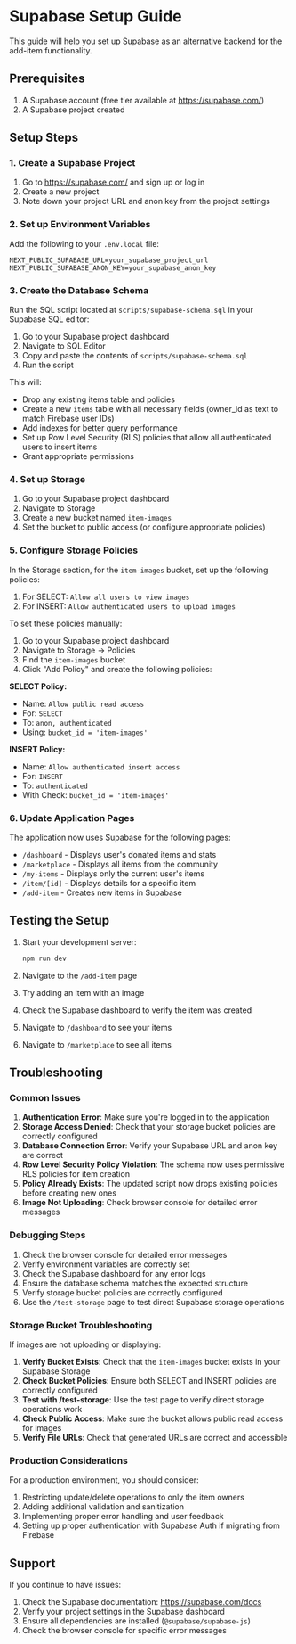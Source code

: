 # Supabase Setup Guide

This guide will help you set up Supabase as an alternative backend for the add-item functionality.

## Prerequisites

1. A Supabase account (free tier available at https://supabase.com/)
2. A Supabase project created

## Setup Steps

### 1. Create a Supabase Project

1. Go to https://supabase.com/ and sign up or log in
2. Create a new project
3. Note down your project URL and anon key from the project settings

### 2. Set up Environment Variables

Add the following to your `.env.local` file:

```env
NEXT_PUBLIC_SUPABASE_URL=your_supabase_project_url
NEXT_PUBLIC_SUPABASE_ANON_KEY=your_supabase_anon_key
```

### 3. Create the Database Schema

Run the SQL script located at `scripts/supabase-schema.sql` in your Supabase SQL editor:

1. Go to your Supabase project dashboard
2. Navigate to SQL Editor
3. Copy and paste the contents of `scripts/supabase-schema.sql`
4. Run the script

This will:

- Drop any existing items table and policies
- Create a new `items` table with all necessary fields (owner_id as text to match Firebase user IDs)
- Add indexes for better query performance
- Set up Row Level Security (RLS) policies that allow all authenticated users to insert items
- Grant appropriate permissions

### 4. Set up Storage

1. Go to your Supabase project dashboard
2. Navigate to Storage
3. Create a new bucket named `item-images`
4. Set the bucket to public access (or configure appropriate policies)

### 5. Configure Storage Policies

In the Storage section, for the `item-images` bucket, set up the following policies:

1. For SELECT: `Allow all users to view images`
2. For INSERT: `Allow authenticated users to upload images`

To set these policies manually:

1. Go to your Supabase project dashboard
2. Navigate to Storage → Policies
3. Find the `item-images` bucket
4. Click "Add Policy" and create the following policies:

**SELECT Policy:**

- Name: `Allow public read access`
- For: `SELECT`
- To: `anon, authenticated`
- Using: `bucket_id = 'item-images'`

**INSERT Policy:**

- Name: `Allow authenticated insert access`
- For: `INSERT`
- To: `authenticated`
- With Check: `bucket_id = 'item-images'`

### 6. Update Application Pages

The application now uses Supabase for the following pages:

- `/dashboard` - Displays user's donated items and stats
- `/marketplace` - Displays all items from the community
- `/my-items` - Displays only the current user's items
- `/item/[id]` - Displays details for a specific item
- `/add-item` - Creates new items in Supabase

## Testing the Setup

1. Start your development server:

   ```bash
   npm run dev
   ```

2. Navigate to the `/add-item` page
3. Try adding an item with an image
4. Check the Supabase dashboard to verify the item was created
5. Navigate to `/dashboard` to see your items
6. Navigate to `/marketplace` to see all items

## Troubleshooting

### Common Issues

1. **Authentication Error**: Make sure you're logged in to the application
2. **Storage Access Denied**: Check that your storage bucket policies are correctly configured
3. **Database Connection Error**: Verify your Supabase URL and anon key are correct
4. **Row Level Security Policy Violation**: The schema now uses permissive RLS policies for item creation
5. **Policy Already Exists**: The updated script now drops existing policies before creating new ones
6. **Image Not Uploading**: Check browser console for detailed error messages

### Debugging Steps

1. Check the browser console for detailed error messages
2. Verify environment variables are correctly set
3. Check the Supabase dashboard for any error logs
4. Ensure the database schema matches the expected structure
5. Verify storage bucket policies are correctly configured
6. Use the `/test-storage` page to test direct Supabase storage operations

### Storage Bucket Troubleshooting

If images are not uploading or displaying:

1. **Verify Bucket Exists**: Check that the `item-images` bucket exists in your Supabase Storage
2. **Check Bucket Policies**: Ensure both SELECT and INSERT policies are correctly configured
3. **Test with /test-storage**: Use the test page to verify direct storage operations work
4. **Check Public Access**: Make sure the bucket allows public read access for images
5. **Verify File URLs**: Check that generated URLs are correct and accessible

### Production Considerations

For a production environment, you should consider:

1. Restricting update/delete operations to only the item owners
2. Adding additional validation and sanitization
3. Implementing proper error handling and user feedback
4. Setting up proper authentication with Supabase Auth if migrating from Firebase

## Support

If you continue to have issues:

1. Check the Supabase documentation: https://supabase.com/docs
2. Verify your project settings in the Supabase dashboard
3. Ensure all dependencies are installed (`@supabase/supabase-js`)
4. Check the browser console for specific error messages
